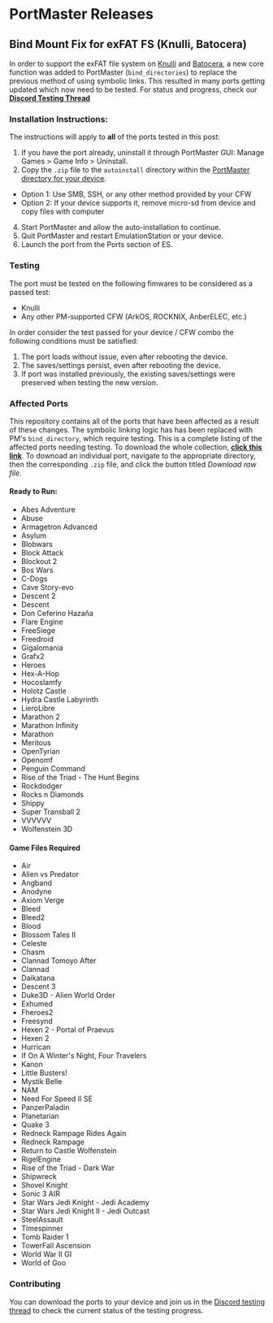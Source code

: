 # PortMaster Releases

## Bind Mount Fix for exFAT FS (Knulli, Batocera)

In order to support the exFAT file system on [Knulli](https://knulli.org/) and [Batocera](https://batocera.org/), a new core function was added to PortMaster (`bind_directories`) to replace the previous method of using symbolic links. This resulted in many ports getting updated which now need to be tested. For status and progress, check our [**Discord Testing Thread**](https://discord.com/channels/1122861252088172575/1315085237788868608)

### Installation Instructions:

The instructions will apply to **all** of the ports tested in this post:
1. If you have the port already, uninstall it through PortMaster GUI: Manage Games > Game Info > Uninstall. 
2. Copy the `.zip` file to the `autoinstall` directory within the [PortMaster directory for your device](https://portmaster.games/installation.html#via-zip).
  * Option 1: Use SMB, SSH, or any other method provided by your CFW
  * Option 2: If your device supports it, remove micro-sd from device and copy files with computer
4. Start PortMaster and allow the auto-installation to continue.
5. Quit PortMaster and restart EmulationStation or your device.
6. Launch the port from the Ports section of ES.

### Testing

The port must be tested on the following fimwares to be considered as a passed test:
- Knulli
- Any other PM-supported CFW (ArkOS, ROCKNIX, AnberELEC, etc.)

In order consider the test passed for your device / CFW combo the following conditions must be satisfied:
1. The port loads without issue, even after rebooting the device.
2. The saves/settings persist, even after rebooting the device.
3. If port was installed previously, the existing saves/settings were preserved when testing the new version.

### Affected Ports

This repository contains all of the ports that have been affected as a result of these changes. The symbolic linking logic has has been replaced with PM's `bind_directory`, which require testing. This is a complete listing of the affected ports needing testing. To download the whole collection, [**click this link**](https://github.com/t0b10-r3tr0/PortMaster-Releases/archive/refs/heads/main.zip). To downoad an individual port, navigate to the appropriate directory, then the corresponding `.zip` file, and click the button titled *Download raw file*.

#### Ready to Run:

* Abes Adventure
* Abuse
* Armagetron Advanced
* Asylum
* Blobwars
* Block Attack
* Blockout 2
* Bos Wars
* C-Dogs
* Cave Story-evo
* Descent 2
* Descent
* Don Ceferino Hazaña
* Flare Engine
* FreeSiege
* Freedroid
* Gigalomania
* Grafx2
* Heroes
* Hex-A-Hop
* Hocoslamfy
* Holotz Castle
* Hydra Castle Labyrinth
* LieroLibre
* Marathon 2
* Marathon Infinity
* Marathon
* Meritous
* OpenTyrian
* Openomf
* Penguin Command
* Rise of the Triad - The Hunt Begins
* Rockdodger
* Rocks n Diamonds
* Shippy
* Super Transball 2
* VVVVVV
* Wolfenstein 3D

#### Game Files Required

* Air
* Alien vs Predator
* Angband
* Anodyne
* Axiom Verge
* Bleed
* Bleed2
* Blood
* Blossom Tales II
* Celeste
* Chasm
* Clannad Tomoyo After
* Clannad
* Daikatana
* Descent 3
* Duke3D - Alien World Order
* Exhumed
* Fheroes2
* Freesynd
* Hexen 2 - Portal of Praevus
* Hexen 2
* Hurrican
* If On A Winter's Night, Four Travelers
* Kanon
* Little Busters!
* Mystik Belle
* NAM
* Need For Speed II SE
* PanzerPaladin
* Planetarian
* Quake 3
* Redneck Rampage Rides Again
* Redneck Rampage
* Return to Castle Wolfenstein
* RigelEngine
* Rise of the Triad - Dark War
* Shipwreck
* Shovel Knight
* Sonic 3 AIR
* Star Wars Jedi Knight - Jedi Academy
* Star Wars Jedi Knight II - Jedi Outcast
* SteelAssault
* Timespinner
* Tomb Raider 1
* TowerFall Ascension
* World War II GI
* World of Goo

### Contributing

You can download the ports to your device and join us in the [Discord testing thread](https://discord.com/channels/1122861252088172575/1315085237788868608) to check the current status of the testing progress. 